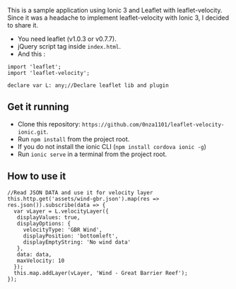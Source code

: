 This is a sample application using Ionic 3 and Leaflet with leaflet-velocity.
Since it was a headache to implement leaflet-velocity with Ionic 3, I decided to share it.
* You need leaflet (v1.0.3 or v0.7.7).
* jQuery script tag inside `index.html`.
* And this :
```
import 'leaflet';
import 'leaflet-velocity';

declare var L: any;//Declare leaflet lib and plugin
```

 ## Get it running
 * Clone this repository: `https://github.com/0nza1101/leaflet-velocity-ionic.git`.
 * Run `npm install` from the project root.
 * If you do not install the ionic CLI (`npm install cordova ionic -g`)
 * Run `ionic serve` in a terminal from the project root.

 ## How to use it
 ```
 //Read JSON DATA and use it for velocity layer
 this.http.get('assets/wind-gbr.json').map(res => res.json()).subscribe(data => {
   var vLayer = L.velocityLayer({
    displayValues: true,
    displayOptions: {
      velocityType: 'GBR Wind',
      displayPosition: 'bottomleft',
      displayEmptyString: 'No wind data'
    },
    data: data,
    maxVelocity: 10
   });
   this.map.addLayer(vLayer, 'Wind - Great Barrier Reef');
 });
```
